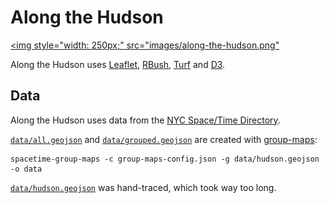# Along the Hudson

<a href="http://bertspaan.nl/along-the-hudson"><img style="width: 250px;" src="images/along-the-hudson.png"</a>

Along the Hudson uses [Leaflet](http://leafletjs.com/), [RBush](https://github.com/mourner/rbush), [Turf](http://turfjs.org/) and [D3](https://d3js.org/).

## Data

Along the Hudson uses data from the [NYC Space/Time Directory](http://spacetime.nypl.org/).

[`data/all.geojson`](data/all.geojson) and [`data/grouped.geojson`](data/grouped.geojson) are created with [group-maps](https://github.com/nypl-spacetime/group-maps):

    spacetime-group-maps -c group-maps-config.json -g data/hudson.geojson -o data

[`data/hudson.geojson`](data/hudson.geojson) was hand-traced, which took way too long.
